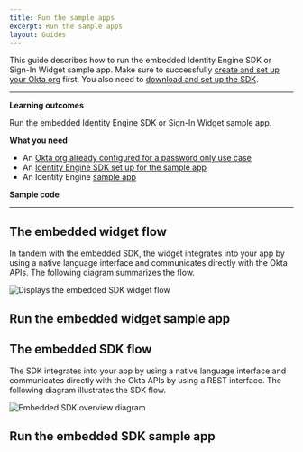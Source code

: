 ```yaml
---
title: Run the sample apps
excerpt: Run the sample apps
layout: Guides
---
```


<ApiLifecycle access="ie" />


This guide describes how to run the embedded Identity Engine SDK or Sign-In Widget sample app. Make sure to successfully [create and set up your Okta org](/docs/guides/oie-embedded-common-org-setup/) first. You also need to [download and set up the SDK](/docs/guides/oie-embedded-common-download-setup-app).

---

**Learning outcomes**

Run the embedded Identity Engine SDK or Sign-In Widget sample app.

**What you need**

* An [Okta org already configured for a password only use case](/docs/guides/oie-embedded-common-org-setup/#set-up-your-okta-org-for-a-password-factor-only-use-case)
* An [Identity Engine SDK set up for the sample app](/docs/guides/oie-embedded-common-download-setup-app/)
* An Identity Engine [sample app](#sample-code)

**Sample code**

<StackSnippet snippet="samplecode" />

---

## The embedded widget flow

In tandem with the embedded SDK, the widget integrates into your app by using a native language interface and communicates directly with the Okta APIs. The following diagram summarizes the flow.

<div class="three-quarter">

![Displays the embedded SDK widget flow](/img/oie-embedded-sdk/embedded-widget-overview.png)

</div>

## Run the embedded widget sample app

<StackSnippet snippet="runwidgetapp" />

## The embedded SDK flow

The SDK integrates into your app by using a native language interface and communicates directly with the Okta APIs by using a REST interface. The following diagram illustrates the SDK flow.

<div class="three-quarter">

![Embedded SDK overview diagram](/img/oie-embedded-sdk/embedded-sdk-overview.png)

</div>

## Run the embedded SDK sample app

<StackSnippet snippet="runsdkapp" />
